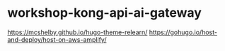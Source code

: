# workshop-kong-api-ai-gateway

https://mcshelby.github.io/hugo-theme-relearn/
https://gohugo.io/host-and-deploy/host-on-aws-amplify/

